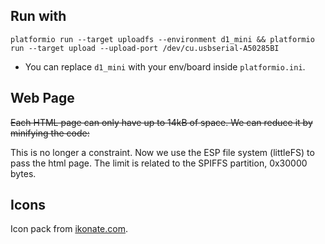 ## Run with

`platformio run --target uploadfs --environment d1_mini && platformio run --target upload --upload-port /dev/cu.usbserial-A50285BI`

<!-- - We need both commands because the first will save any `.html` file into the ESP file system and the second will flash the code. -->

- You can replace `d1_mini` with your env/board inside `platformio.ini`.

## Web Page

<s> Each HTML page can only have up to 14kB of space. We can reduce it by minifying the code: </s>

This is no longer a constraint. Now we use the ESP file system (littleFS) to pass the html page. The limit is related to the SPIFFS partition, 0x30000 bytes.

## Icons

Icon pack from [ikonate.com](https://ikonate.com/).
